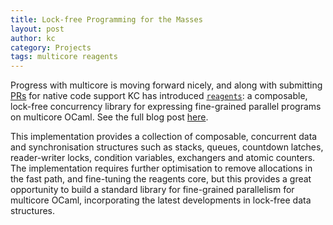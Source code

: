 ```yaml
---
title: Lock-free Programming for the Masses
layout: post
author: kc
category: Projects
tags: multicore reagents
---
```


Progress with multicore is moving forward
nicely, and along with submitting
[PRs](https://github.com/ocamllabs/ocaml-multicore/commit/fc366191ff17fffa24aac34fad64c398d462af6d)
for native code support
KC has introduced [`reagents`](https://github.com/ocamllabs/reagents): a composable,
lock-free concurrency library for expressing fine-grained parallel
programs on multicore OCaml. See the full blog post
[here](http://kcsrk.info/ocaml/multicore/2016/06/11/lock-free/).

This implementation provides a collection of composable, concurrent data
and synchronisation structures such as stacks, queues, countdown
latches, reader-writer locks, condition variables, exchangers and atomic
counters. The implementation requires further optimisation to remove
allocations in the fast path, and fine-tuning the reagents core, but
this provides a great opportunity to build a standard library for
fine-grained parallelism for multicore OCaml, incorporating the latest
developments in lock-free data structures.
